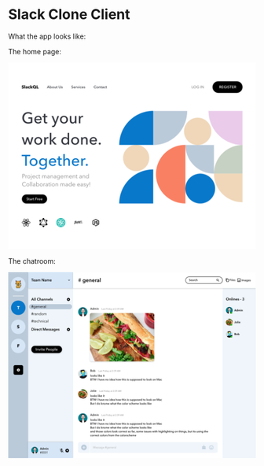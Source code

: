 # Slack Clone Client

What the app looks like:

The home page:

![Prototype](./src/images/home.png)

The chatroom:

![Prototype](./src/images/chat-room.png)
